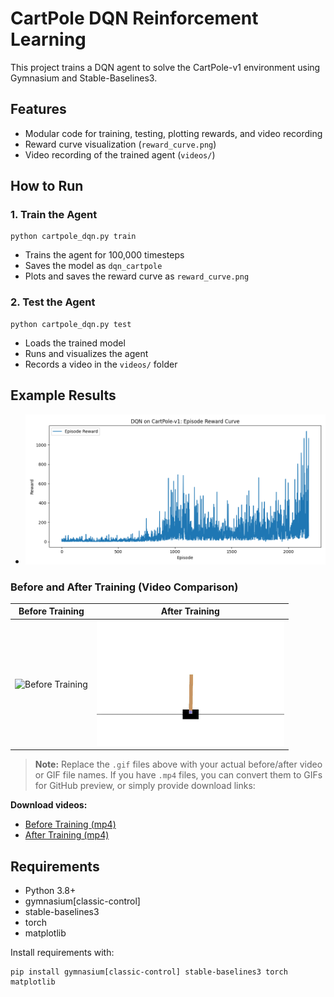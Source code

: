 # CartPole DQN Reinforcement Learning

This project trains a DQN agent to solve the CartPole-v1 environment using Gymnasium and Stable-Baselines3.

## Features
- Modular code for training, testing, plotting rewards, and video recording
- Reward curve visualization (`reward_curve.png`)
- Video recording of the trained agent (`videos/`)

## How to Run

### 1. Train the Agent
```
python cartpole_dqn.py train
```
- Trains the agent for 100,000 timesteps
- Saves the model as `dqn_cartpole`
- Plots and saves the reward curve as `reward_curve.png`

### 2. Test the Agent
```
python cartpole_dqn.py test
```
- Loads the trained model
- Runs and visualizes the agent
- Records a video in the `videos/` folder


## Example Results
- ![Reward Curve](reward_curve.png)

### Before and After Training (Video Comparison)

| Before Training                | After Training                 |
|-------------------------------|-------------------------------|
| ![Before Training](videos/before_training.gif) | ![After Training](videos/after_training.gif) |

> **Note:** Replace the `.gif` files above with your actual before/after video or GIF file names. If you have `.mp4` files, you can convert them to GIFs for GitHub preview, or simply provide download links:

**Download videos:**
- [Before Training (mp4)](videos/before_training.mp4)
- [After Training (mp4)](videos/after_training.mp4)

## Requirements
- Python 3.8+
- gymnasium[classic-control]
- stable-baselines3
- torch
- matplotlib

Install requirements with:
```
pip install gymnasium[classic-control] stable-baselines3 torch matplotlib
```
